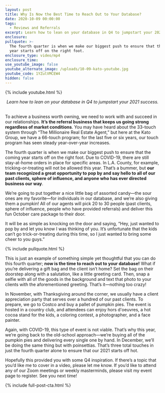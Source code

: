 ```yaml
---
layout: post
title: Why Is Now the Best Time to Reach Out to Your Database?
date: 2020-10-09 00:00:00
tags:
  - Reviews and Referrals
excerpt: Learn how to lean on your database in Q4 to jumpstart your 2021 success.
enclosure:
pullquote: >-
  The fourth quarter is when we make our biggest push to ensure that the coming
  year starts off on the right foot.
enclosure_type: video/mp4
enclosure_time:
use_youtube_image: false
youtube_alternate_image: /uploads/10-09-kato-youtube.jpg
youtube_code: 1YZulVMCEW4
hidden: false
---
```


{% include youtube.html %}

<center><em>Learn how to lean on your database in Q4 to jumpstart your 2021 success.</em></center>

<br>To achieve a business worth owning, we need to work with and succeed in our relationships. **It’s the referral business that keeps us going strong regardless of market conditions**. You may have heard about the 33-touch system through “The Millionaire Real Estate Agent,” but here at the Kato Group, we have a 66-touch program; for the last five or six years, our touch program has seen steady year-over-year increases.

The fourth quarter is when we make our biggest push to ensure that the coming year starts off on the right foot. Due to COVID-19, there are still stay-at-home orders in place for specific areas. In L.A. County, for example, tricking-or-treating will not be allowed this year. That’s a bummer, but **our team recognized a great opportunity to pop by and say hello to all of our past clients, sphere of influence, and anyone who has ever directed business our way**.

We’re going to put together a nice little bag of assorted candy—the sour ones are my favorite—for individuals in our database, and we’re also giving them a pumpkin\! All of our agents will pick 20 to 30 people (past clients, sphere of influence, people who have provided referrals) and deliver this fun October care package to their door.

It will be as simple as knocking on the door and saying, “Hey, just wanted to pop by and let you know I was thinking of you. It’s unfortunate that the kids can’t go trick-or-treating during this time, so I just wanted to bring some cheer to you guys.”

{% include pullquote.html %}

This is just an example of something simple yet thoughtful that you can do this fourth quarter; **now is the time to reach out to your database\!** What if you’re delivering a gift bag and the client isn’t home? Set the bag on their doorstep along with a salutation, like a little greeting card. Then, snap a selfie with all of the goods in the background and text that photo to your clients with the aforementioned greeting. That’s it—nothing too crazy\!

In November, with Thanksgiving around the corner, we usually have a client appreciation party that serves over a hundred of our past clients. To prepare, we go to Costco and buy a pallet of pumpkin pies. The event is hosted in a country club, and attendees can enjoy hors d'oeuvres, a hot cocoa stand for the kids, a coloring contest, a photographer, and a face painter.

Again, with COVID-19, this type of event is not viable. That’s why this year, we’re going back to the old-school approach—we’re buying all of the pumpkin pies and delivering every single one by hand. In December, we’ll be doing the same thing but with poinsettias. That’s three total touches in just the fourth quarter alone to ensure that our 2021 starts off hot.

Hopefully this provided you with some Q4 inspiration. If there’s a topic that you’d like me to cover in a video, please let me know. If you’d like to attend any of our Zoom meetings or weekly masterminds, please visit my event page to register. See you next time\!

{% include full-post-cta.html %}